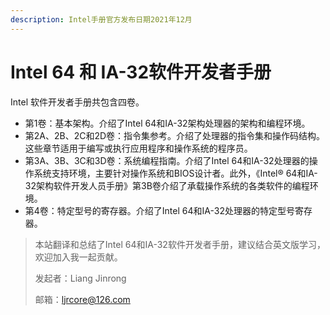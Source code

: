```yaml
---
description: Intel手册官方发布日期2021年12月
---
```


# Intel 64 和 IA-32软件开发者手册

Intel 软件开发者手册共包含四卷。

* 第1卷：基本架构。介绍了Intel 64和IA-32架构处理器的架构和编程环境。
* 第2A、2B、2C和2D卷：指令集参考。介绍了处理器的指令集和操作码结构。这些章节适用于编写或执行应用程序和操作系统的程序员。
* 第3A、3B、3C和3D卷：系统编程指南。介绍了Intel 64和IA-32处理器的操作系统支持环境，主要针对操作系统和BIOS设计者。此外，《Intel® 64和IA-32架构软件开发人员手册》第3B卷介绍了承载操作系统的各类软件的编程环境。
* 第4卷：特定型号的寄存器。介绍了Intel 64和IA-32处理器的特定型号寄存器。

> 本站翻译和总结了Intel 64和IA-32软件开发者手册，建议结合英文版学习，欢迎加入我一起贡献。
>
> 发起者：Liang  Jinrong
>
> 邮箱：ljrcore@126.com
